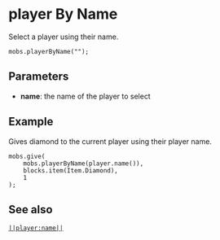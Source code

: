 # player By Name

Select a player using their name.

```sig
mobs.playerByName("");
```

## Parameters

* **name**: the name of the player to select

## Example

Gives diamond to the current player using their player name.

```blocks
mobs.give(
    mobs.playerByName(player.name()),
    blocks.item(Item.Diamond),
    1
);
```

## See also

[`||player:name||`](/reference/player/name)